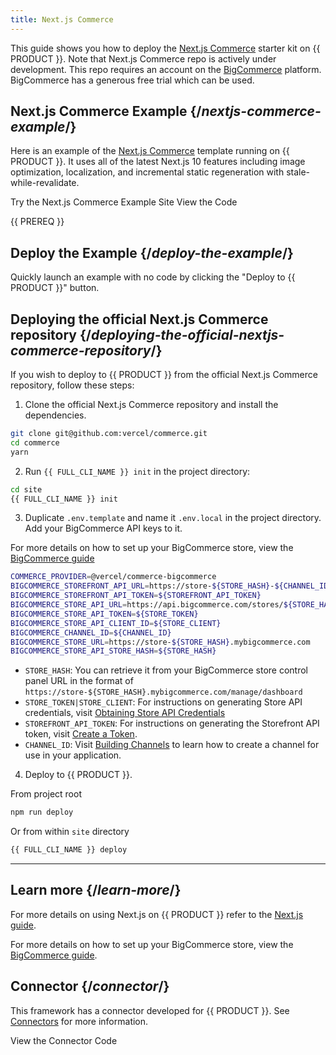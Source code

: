```yaml
---
title: Next.js Commerce
---
```


This guide shows you how to deploy the [Next.js Commerce](https://github.com/vercel/commerce) starter kit on {{ PRODUCT }}. Note that Next.js Commerce repo is actively under development. This repo requires an account on the [BigCommerce](https://www.bigcommerce.com/) platform. BigCommerce has a generous free trial which can be used.

## Next.js Commerce Example {/*nextjs-commerce-example*/}

Here is an example of the [Next.js Commerce](https://nextjs.org/commerce) template running on {{ PRODUCT }}. It uses all of the latest Next.js 10 features including image optimization, localization, and incremental static regeneration with stale-while-revalidate.

<ButtonLinksGroup>
  <ButtonLink variant="fill" type="default" href="https://layer0-docs-layer0-nextjs-commerce-default.layer0-limelight.link">
    Try the Next.js Commerce Example Site
  </ButtonLink>
  <ButtonLink variant="stroke" type="code" withIcon={true} href="https://github.com/layer0-docs/layer0-nextjs-commerce-example">
   View the Code
  </ButtonLink>
  <ButtonLink variant="stroke" type="deploy" withIcon={true} href="{{ APP_URL }}/deploy?button&deploy&repo=https%3A%2F%2Fgithub.com%2Flayer0-docs%2Flayer0-nextjs-commerce-example" />
</ButtonLinksGroup>

{{ PREREQ }}

## Deploy the Example {/*deploy-the-example*/}

Quickly launch an example with no code by clicking the "Deploy to {{ PRODUCT }}" button.

<ButtonLink variant="stroke" type="deploy" withIcon={true} href="{{ APP_URL }}/deploy?button&deploy&repo=https%3A%2F%2Fgithub.com%2Flayer0-docs%2Flayer0-nextjs-commerce-example" />

## Deploying the official Next.js Commerce repository {/*deploying-the-official-nextjs-commerce-repository*/}

If you wish to deploy to {{ PRODUCT }} from the official Next.js Commerce repository, follow these steps:

1. Clone the official Next.js Commerce repository and install the dependencies.

```bash
git clone git@github.com:vercel/commerce.git
cd commerce
yarn
```

2. Run `{{ FULL_CLI_NAME }} init` in the project directory:

```bash
cd site
{{ FULL_CLI_NAME }} init
```

3. Duplicate `.env.template` and name it `.env.local` in the project directory. Add your BigCommerce API keys to it.

<Callout type="info">

  For more details on how to set up your BigCommerce store, view the <a href="/guides/bigcommerce">BigCommerce guide</a>

</Callout>

```bash
COMMERCE_PROVIDER=@vercel/commerce-bigcommerce
BIGCOMMERCE_STOREFRONT_API_URL=https://store-${STORE_HASH}-${CHANNEL_ID}.mybigcommerce.com/graphql
BIGCOMMERCE_STOREFRONT_API_TOKEN=${STOREFRONT_API_TOKEN}
BIGCOMMERCE_STORE_API_URL=https://api.bigcommerce.com/stores/${STORE_HASH}
BIGCOMMERCE_STORE_API_TOKEN=${STORE_TOKEN}
BIGCOMMERCE_STORE_API_CLIENT_ID=${STORE_CLIENT}
BIGCOMMERCE_CHANNEL_ID=${CHANNEL_ID}
BIGCOMMERCE_STORE_URL=https://store-${STORE_HASH}.mybigcommerce.com
BIGCOMMERCE_STORE_API_STORE_HASH=${STORE_HASH}
```

- `STORE_HASH`: You can retrieve it from your BigCommerce store control panel URL in the format of `https://store-${STORE_HASH}.mybigcommerce.com/manage/dashboard`
- `STORE_TOKEN|STORE_CLIENT`: For instructions on generating Store API credentials, visit [Obtaining Store API Credentials](https://developer.bigcommerce.com/api-docs/getting-started/authentication/rest-api-authentication#obtaining-store-api-credentials)
- `STOREFRONT_API_TOKEN`: For instructions on generating the Storefront API token, visit [Create a Token](https://developer.bigcommerce.com/api-reference/store-management/tokens/api-token/createtoken).
- `CHANNEL_ID`: Visit [Building Channels](https://developer.bigcommerce.com/docs/ZG9jOjE5NjMyODU-building-channels-quick-start) to learn how to create a channel for use in your application.

4. Deploy to {{ PRODUCT }}.

From project root

```bash
npm run deploy
```

Or from within `site` directory

```bash
{{ FULL_CLI_NAME }} deploy
```

---

## Learn more {/*learn-more*/}

<Callout type="info">

  For more details on using Next.js on {{ PRODUCT }} refer to the <a href="/guides/next">Next.js guide</a>.

</Callout>

<Callout type="info">

  For more details on how to set up your BigCommerce store, view the <a href="/guides/bigcommerce">BigCommerce guide</a>.

</Callout>

## Connector {/*connector*/}

This framework has a connector developed for {{ PRODUCT }}. See [Connectors](/guides/sites_frameworks/connectors) for more information.

<ButtonLink variant="stroke" type="code" withIcon={true} href="https://github.com/layer0-docs/layer0-connectors/tree/main/layer0-next-connector">
  View the Connector Code
</ButtonLink>

